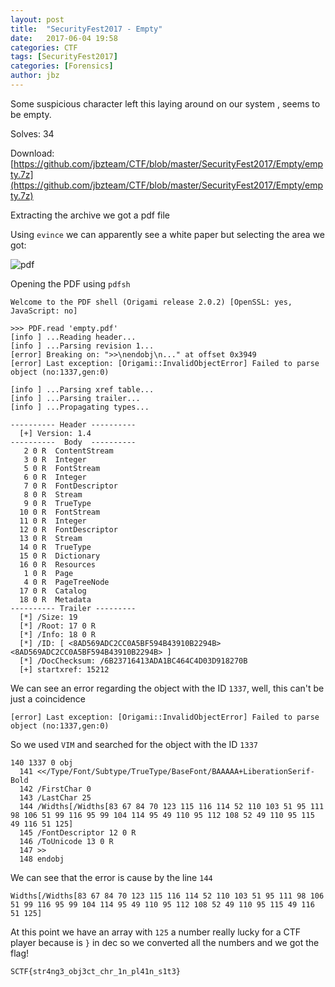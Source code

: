 ```yaml
---
layout: post
title:  "SecurityFest2017 - Empty"
date:   2017-06-04 19:58
categories: CTF
tags: [SecurityFest2017]
categories: [Forensics]
author: jbz
---
```



Some suspicious character left this laying around on our system , seems to be empty.

Solves: 34

Download: [https://github.com/jbzteam/CTF/blob/master/SecurityFest2017/Empty/empty.7z](https://github.com/jbzteam/CTF/blob/master/SecurityFest2017/Empty/empty.7z)



Extracting the archive we got a pdf file

Using `evince` we can  apparently see a white paper but selecting the area we got:

![pdf](https://raw.githubusercontent.com/jbzteam/CTF/master/SecurityFest2017/Empty/pdf.png)

Opening the PDF using  `pdfsh`

```
Welcome to the PDF shell (Origami release 2.0.2) [OpenSSL: yes, JavaScript: no]

>>> PDF.read 'empty.pdf'
[info ] ...Reading header...
[info ] ...Parsing revision 1...
[error] Breaking on: ">>\nendobj\n..." at offset 0x3949
[error] Last exception: [Origami::InvalidObjectError] Failed to parse object (no:1337,gen:0)

[info ] ...Parsing xref table...
[info ] ...Parsing trailer...
[info ] ...Propagating types...

---------- Header ----------
  [+] Version: 1.4
----------  Body  ----------
   2 0 R  ContentStream
   3 0 R  Integer
   5 0 R  FontStream
   6 0 R  Integer
   7 0 R  FontDescriptor
   8 0 R  Stream
   9 0 R  TrueType
  10 0 R  FontStream
  11 0 R  Integer
  12 0 R  FontDescriptor
  13 0 R  Stream
  14 0 R  TrueType
  15 0 R  Dictionary
  16 0 R  Resources
   1 0 R  Page
   4 0 R  PageTreeNode
  17 0 R  Catalog
  18 0 R  Metadata
---------- Trailer ---------
  [*] /Size: 19
  [*] /Root: 17 0 R
  [*] /Info: 18 0 R
  [*] /ID: [ <8AD569ADC2CC0A5BF594B43910B2294B> <8AD569ADC2CC0A5BF594B43910B2294B> ]
  [*] /DocChecksum: /6B23716413ADA1BC464C4D03D918270B
  [+] startxref: 15212
```


We can see an error regarding the object with the ID `1337`, well, this can't be just a coincidence

```
[error] Last exception: [Origami::InvalidObjectError] Failed to parse object (no:1337,gen:0)
```
So we used `VIM` and searched for the object with the ID `1337`

```
140 1337 0 obj
  141 <</Type/Font/Subtype/TrueType/BaseFont/BAAAAA+LiberationSerif-Bold
  142 /FirstChar 0
  143 /LastChar 25
  144 /Widths[/Widths[83 67 84 70 123 115 116 114 52 110 103 51 95 111 98 106 51 99 116 95 99 104 114 95 49 110 95 112 108 52 49 110 95 115 49 116 51 125]
  145 /FontDescriptor 12 0 R
  146 /ToUnicode 13 0 R
  147 >>
  148 endobj
```

We can see that the error is cause by the  line `144`

```
Widths[/Widths[83 67 84 70 123 115 116 114 52 110 103 51 95 111 98 106 51 99 116 95 99 104 114 95 49 110 95 112 108 52 49 110 95 115 49 116 51 125]
```
At this point we have an array with `125` a number really lucky for a CTF player because is `}` in dec so we converted all the numbers and we got the flag!

```
SCTF{str4ng3_obj3ct_chr_1n_pl41n_s1t3}
```
